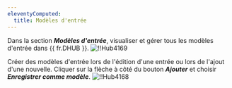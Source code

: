 ```yaml
---
eleventyComputed:
  title: Modèles d'entrée
---
```

Dans la section ***Modèles d'entrée***, visualiser et gérer tous les modèles d'entrée dans {{ fr.DHUB }}.
![!!Hub4169](https://cdnweb.devolutions.net/docs/docs_en_hub_Hub4169.png)

Créer des modèles d'entrée lors de l'édition d'une entrée ou lors de l'ajout d'une nouvelle. Cliquer sur la flèche à côté du bouton ***Ajouter*** et choisir ***Enregistrer comme modèle***.
![!!Hub4168](https://cdnweb.devolutions.net/docs/docs_en_hub_Hub4168.png)
